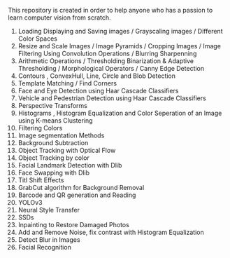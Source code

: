 This repository is created in order to help anyone who has a passion to learn computer vision from scratch.

1. Loading Displaying and Saving images / Grayscaling images / Different Color Spaces
2. Resize and Scale Images / Image Pyramids / Cropping Images / Image Filtering Using Convolution Operations / Blurring  Sharpenning
3. Arithmetic Operations / Thresholding Binarization & Adaptive Thresholding / Morphological Operators / Canny Edge Detection
4. Contours , ConvexHull, Line, Circle and Blob Detection
5. Template Matching / Find Corners
6. Face and Eye Detection using Haar Cascade Classifiers
7. Vehicle and Pedestrian Detection using Haar Cascade Classifiers
8. Perspective Transforms
9. Histograms , Histogram Equalization and Color Seperation of an Image using K-means Clustering
10. Filtering Colors
11. Image segmentation Methods
12. Background Subtraction
13. Object Tracking with Optical Flow
14. Object Tracking by color
15. Facial Landmark Detection with Dlib
16. Face Swapping with Dlib
17. Titl Shift Effects
18. GrabCut algorithm for Background Removal
19. Barcode and QR generation and Reading
20. YOLOv3
21. Neural Style Transfer 
22. SSDs
23. Inpainting to Restore Damaged Photos
24. Add and Remove Noise, fix contrast with Histogram Equalization
25. Detect Blur in Images
26. Facial Recognition
